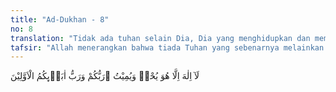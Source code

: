```yaml
---
title: "Ad-Dukhan - 8"
no: 8
translation: "Tidak ada tuhan selain Dia, Dia yang menghidupkan dan mematikan. (Dialah) Tuhanmu dan Tuhan nenek moyangmu dahulu."
tafsir: "Allah menerangkan bahwa tiada Tuhan yang sebenarnya melainkan Dia. Dialah yang menghidupkan segala sesuatu menurut kehendak-Nya, dan yang mematikan siapa saja yang dikehendaki-Nya, baik yang terdahulu, sekarang maupun yang akan datang. Oleh karena itu Dialah yang patut dan pantas disembah, bukan tuhan-tuhan yang tidak dapat menolak bencana dan tidak dapat mendatangkan manfaat seperti yang disembah orang musyrik itu."
---
```


لَآ اِلٰهَ اِلَّا هُوَ يُحْيٖ وَيُمِيْتُ ۗرَبُّكُمْ وَرَبُّ اٰبَاۤىِٕكُمُ الْاَوَّلِيْنَ
